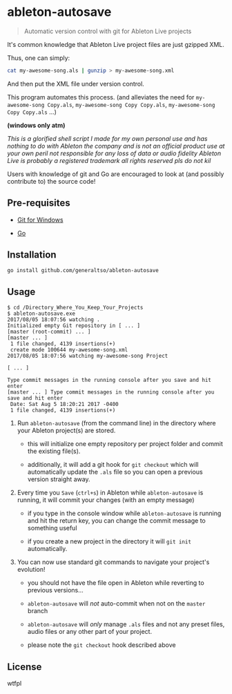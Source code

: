 # ableton-autosave

> Automatic version control with git for Ableton Live projects

It's common knowledge that Ableton Live project files are just gzipped XML.

Thus, one can simply:

```bash
cat my-awesome-song.als | gunzip > my-awesome-song.xml
```

And then put the XML file under version control.

This program automates this process. (and alleviates the need for `my-awesome-song Copy.als`, `my-awesome-song Copy Copy.als`, `my-awesome-song Copy Copy.als` ...)

**(windows only atm)**

*This is a glorified shell script I made for my own personal use and has nothing to do with Ableton the company and is not an official product use at your own peril not responsible for any loss of data or audio fidelity Ableton Live is probably a registered trademark all rights reserved pls do not kil*

Users with knowledge of git and Go are encouraged to look at (and possibly contribute to) the source code!

## Pre-requisites

 - [Git for Windows](https://git-for-windows.github.io/)

 - [Go](https://golang.org)

## Installation

```
go install github.com/generaltso/ableton-autosave
```

## Usage

```
$ cd /Directory_Where_You_Keep_Your_Projects
$ ableton-autosave.exe
2017/08/05 18:07:56 watching .
Initialized empty Git repository in [ ... ]
[master (root-commit) ... ]
[master ... ]
 1 file changed, 4139 insertions(+)
 create mode 100644 my-awesome-song.xml
2017/08/05 18:07:56 watching my-awesome-song Project

[ ... ]

Type commit messages in the running console after you save and hit enter
[master ... ] Type commit messages in the running console after you save and hit enter
 Date: Sat Aug 5 18:20:21 2017 -0400
 1 file changed, 4139 insertions(+)
```

1. Run `ableton-autosave` (from the command line) in the directory where your Ableton project(s) are stored.

    - this will initialize one empty repository per project folder and commit the existing file(s).

    - additionally, it will add a git hook for `git checkout` which will automatically update the `.als` file so you can open a previous version straight away.

2. Every time you `Save` (`ctrl+s`) in Ableton while `ableton-autosave` is running, it will commit your changes (with an empty message)

    - if you type in the console window while `ableton-autosave` is running and hit the return key, you can change the commit message to something useful

    - if you create a new project in the directory it will `git init` automatically.

3. You can now use standard git commands to navigate your project's evolution!

    - you should not have the file open in Ableton while reverting to previous versions...

    - `ableton-autosave` will *not* auto-commit when not on the `master` branch

    - `ableton-autosave` will *only* manage `.als` files and not any preset files, audio files or any other part of your project.

    - please note the `git checkout` hook described above



## License

wtfpl
